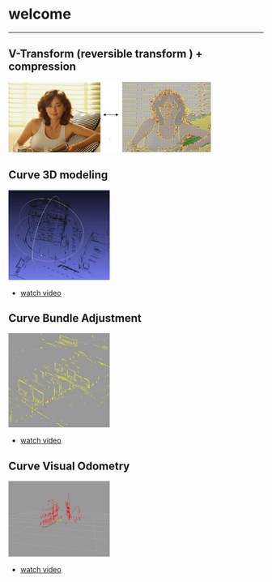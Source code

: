 # welcome 
--------------------------------------------------------------------------------



## V-Transform (reversible transform ) + compression

<img src="videos\compression.png" alt="compression" width="400"/>





## Curve 3D modeling 

<img src="videos\vs-2025-01-14.JPG" alt="3D modeling" width="200"/>



* [watch video](videos/3dmodeling.md)


## Curve Bundle Adjustment 

<img src="videos\cn-2025-01-14.jpg" alt="Curve Bundle Adjustment" width="200"/>



* [watch video](videos/bundle.md)



## Curve Visual Odometry

<img src="videos\mc-2025-01-14.JPG" alt="Curve Visual Odometry" width="200"/>



* [watch video](videos/VisualOdometry.md)